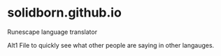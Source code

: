 # solidborn.github.io
Runescape language translator

Alt1 File to quickly see what other people are saying in other langauges.
